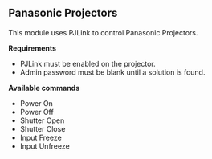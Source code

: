 ## Panasonic Projectors

This module uses PJLink to control Panasonic Projectors.

**Requirements**
* PJLink must be enabled on the projector.
* Admin password must be blank until a solution is found.

**Available commands**

* Power On
* Power Off
* Shutter Open
* Shutter Close
* Input Freeze
* Input Unfreeze